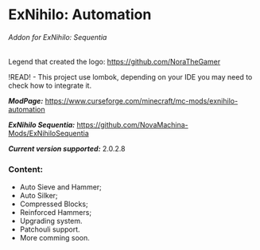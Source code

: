 # ExNihilo: Automation
###### Addon for ExNihilo: Sequentia

Legend that created the logo: https://github.com/NoraTheGamer

!READ! - This project use lombok, depending on your IDE you may need to check how to integrate it.

**_ModPage:_** https://www.curseforge.com/minecraft/mc-mods/exnihilo-automation

_**ExNihilo Sequentia:**_ https://github.com/NovaMachina-Mods/ExNihiloSequentia

**_Current version supported:_** 2.0.2.8

### Content:

- Auto Sieve and Hammer;
- Auto Silker;
- Compressed Blocks;
- Reinforced Hammers;
- Upgrading system.
- Patchouli support.
- More comming soon.
